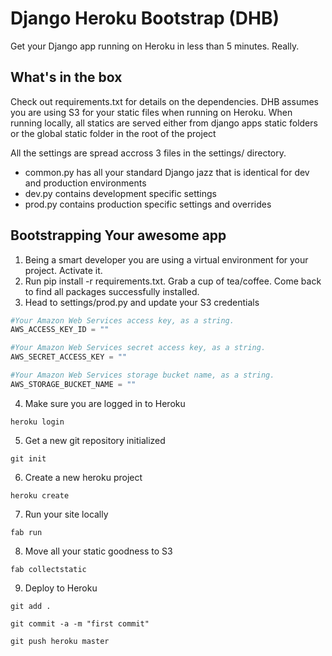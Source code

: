 # Django Heroku Bootstrap (DHB)

Get your Django app running on Heroku in less than 5 minutes. Really.

## What's in the box

Check out requirements.txt for details on the dependencies. DHB assumes you are using S3 for your static files when running on Heroku.
When running locally, all statics are served either from django apps static folders or the global static folder in the root of the project

All the settings are spread accross 3 files in the settings/ directory. 
* common.py has all your standard Django jazz that is identical for dev and production environments
* dev.py contains development specific settings 
* prod.py contains production specific settings and overrides

## Bootstrapping Your awesome app

1. Being a smart developer you are using a virtual environment for your project. Activate it.
2. Run pip install -r requirements.txt. Grab a cup of tea/coffee. Come back to find all packages successfully installed.
3. Head to settings/prod.py and update your S3 credentials

```python
#Your Amazon Web Services access key, as a string.
AWS_ACCESS_KEY_ID = ""

#Your Amazon Web Services secret access key, as a string.
AWS_SECRET_ACCESS_KEY = ""

#Your Amazon Web Services storage bucket name, as a string.
AWS_STORAGE_BUCKET_NAME = ""
```   

4. Make sure you are logged in to Heroku
```
heroku login
```
5. Get a new git repository initialized
```
git init
```   
6. Create a new heroku project
```
heroku create
```
7. Run your site locally
```
fab run
```
8. Move all your static goodness to S3
```
fab collectstatic
``` 
9. Deploy to Heroku
```
git add .
```
```
git commit -a -m "first commit"
```
```
git push heroku master
```


